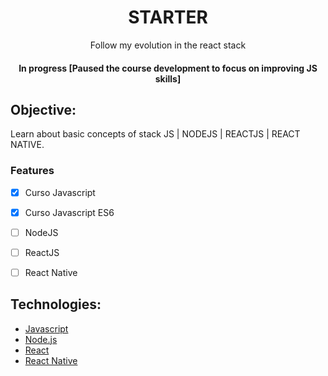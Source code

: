 <h1 align="center">STARTER</h1>
<p align="center">Follow my evolution in the react stack</p>

<h4 align="center">In progress [Paused the course development to focus on improving JS skills]<h4>

## Objective:
Learn about basic concepts of stack JS | NODEJS | REACTJS | REACT NATIVE.

### Features

- [x] Curso Javascript
- [x] Curso Javascript ES6
- [ ] NodeJS
- [ ] ReactJS
- [ ] React Native


## Technologies: 
- [Javascript](https://www.javascript.com/)
- [Node.js](https://nodejs.org/en/)
- [React](https://pt-br.reactjs.org/)
- [React Native](https://reactnative.dev/)
 
